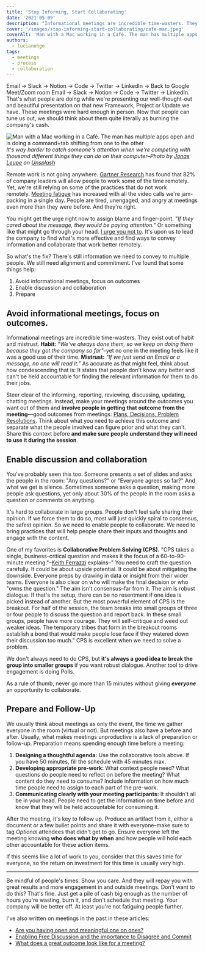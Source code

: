 ```yaml
---
title: 'Stop Informing, Start Collaborating'
date: '2021-05-09'
description: "Informational meetings are incredible time-wasters. They exist out of habit and mistrust. Avoid meeting fatigue by allowing people to engage and collaborate during meetings. Do pre-work and follow-up. But, most of all, respect people's times."
cover: '/images/stop-informing-start-collaborating/cafe-man.jpeg'
coverAlt: 'Man with a Mac working in a Café. The man has multiple apps open and is doing a command+tab shifting from one to the other'
authors:
  - lucianohgo
tags:
  - meetings
  - process
  - collaboration
---
```

Email → Slack → Notion → Code → Twitter → LinkedIn → Back to Google Meet/Zoom room Email → Slack → Notion → Code → Twitter → LinkedIn. That's what people are doing while we're presenting our well-thought-out and beautiful presentation on that new Framework, Project or Update we have. These meetings were hard enough in person. Now that people can tune us out, we should think about them quite literally as burning the company's cash.

![Man with a Mac working in a Café. The man has multiple apps open and is doing a command+tab shifting from one to the other](/images/stop-informing-start-collaborating/cafe-man.jpeg)
*It's way harder to catch someone's attention when we're competing with thousand different things they can do on their computer–Photo by [Jonas Leupe](https://unsplash.com/@jonasleupe?utm_source=unsplash&utm_medium=referral&utm_content=creditCopyText) on [Unsplash](https://unsplash.com/s/photos/multitasking?utm_source=unsplash&utm_medium=referral&utm_content=creditCopyText)*

Remote work is not going anywhere. [Gartner Research](https://www.gartner.com/en/newsroom/press-releases/2020-07-14-gartner-survey-reveals-82-percent-of-company-leaders-plan-to-allow-employees-to-work-remotely-some-of-the-time) has found that 82% of company leaders will allow people to work some of the time remotely. Yet, we're still relying on some of the practices that do not work remotely. [Meeting fatigue](https://www.techrepublic.com/article/zoom-fatigue-by-the-numbers-a-new-poll-looks-at-video-conferencing-engagement/) has increased with all the video calls we're jam-packing in a single day. People are tired, unengaged, and angry at meetings even more than they were before. And they're right.

You might get the urge right now to assign blame and finger-point. "*If they cared about the message, they would be paying attention."* Or something like that might go through your head. [I urge you not to](https://lucianohgo.com/posts/stop-pointing-fingers). It's upon us to lead the company to find what's more effective and find ways to convey information and collaborate that work better remotely.

So what's the fix? There's still information we need to convey to multiple people. We still need alignment and commitment. I've found that some things help:

1. Avoid informational meetings, focus on outcomes
2. Enable discussion and collaboration
3. Prepare

## Avoid informational meetings, focus on outcomes.

Informational meetings are incredible time-wasters. They exist out of habit and mistrust. **Habit:** "*We've always done them, so we keep on doing them because they got the company so far"*–yet no one in the meeting feels like it was a good use of their time. **Mistrust:** *"If we just send an Email or a message, no one will read it."* As accurate as that might feel, think about how condescending that is: It states that people don't know any better and can't be held accountable for finding the relevant information for them to do their jobs.

Steer clear of the informing, reporting, reviewing, discussing, updating, chatting meetings. Instead, make your meetings around the outcomes you want out of them and **involve people in getting that outcome from the meeting**—good outcomes from meetings: [Plans, Decisions, Problem Resolutions](http://www.uncommonclarity.com/want-results-speak-the-language-of-outcomes/). Think about what you need to achieve this outcome and separate what the people involved can figure prior and what they can't. Share this context before **and make sure people understand they will need to use it during the session**.

## Enable discussion and collaboration

You've probably seen this too. Someone presents a set of slides and asks the people in the room: "Any questions?" or "Everyone agrees so far?" And what we get is silence. Sometimes someone asks a question, making more people ask questions, yet only about 30% of the people in the room asks a question or comments on anything.

It's hard to collaborate in large groups. People don't feel safe sharing their opinion. If we force them to do so, most will just quickly spiral to consensus, the safest opinion. So we need to enable people to collaborate. We need to bring practices that will help people share their inputs and thoughts and engage with the content.

One of my favorites is **Collaborative Problem Solving (CPS).** "CPS takes a single, business-critical question and makes it the focus of a 60-to-90-minute meeting."–[Keith Ferrazzi](https://www.keithferrazzi.com/) explains–" You need to craft the question carefully. It could be about upside potential. It could be about mitigating the downside. Everyone preps by drawing in data or insight from their wider teams. Everyone is also clear on who will make the final decision or who "owns the question." The aim isn't consensus–far from it. The aim is robust dialogue. If that's the setup, there can be no resentment if one idea is picked instead of another. But the most powerful element of CPS is the breakout. For half of the session, the team breaks into small groups of three or four people to discuss the question and report back. In these small groups, people have more courage. They will self-critique and weed out weaker ideas. The temporary tribes that form in the breakout rooms establish a bond that would make people lose face if they watered down their discussion too much." CPS is excellent when we need to solve a problem.

We don't always need to do CPS, but **it's always a good idea to break the group into smaller groups** if you want robust dialogue. Another tool to drive engagement is doing Polls.

As a rule of thumb, never go more than 15 minutes without giving ***everyone*** an opportunity to collaborate.

## Prepare and Follow-Up

We usually think about meetings as only the event, the time we gather everyone in the room (virtual or not). But meetings also have a before and after. Usually, what makes meetings unproductive is a lack of preparation or follow-up. Preparation means spending enough time before a meeting:

1. **Designing a thoughtful agenda:** Use the collaborative tools above. If you have 50 minutes, fill the schedule with 45 minutes max.
2. **Developing appropriate pre-work:** What context people need? What questions do people need to reflect on before the meeting? What content do they need to consume? Include information on how much time people need to assign to each part of the pre-work.
3. **Communicating clearly with your meeting participants:** It shouldn't all be in your head. People need to get the information on time before and know that they will be held accountable for consuming it.

After the meeting, it's key to follow up. Produce an artifact from it, either a document or a few bullet points and share it with everyone–make sure to tag *Optional* attendees that didn't get to go. Ensure everyone left the meeting knowing **who does what by when** and how people will hold each other accountable for these action items.

If this seems like a lot of work to you, consider that this saves time for everyone, so the return on investment for this time is usually very high.

---

Be mindful of people's times. Show you care. And they will repay you with great results and more engagement in and outside meetings. Don't want to do this? That's fine. Just get a pile of cash big enough as the number of hours you're wasting, burn it, and don't schedule that meeting. Your company will be better off. At least you're not fatiguing people further.

I've also written on meetings in the past in these articles:

- [Are you having open and meaningful one on ones?](/posts/meaningful-one-on-ones)
- [Enabling Free Discussion and the importance to Disagree and Commit](/posts/effective-meetings-free-discussion-disagree-and-commit)
- [What does a great outcome look like for a meeting?](/posts/great-outcomes-from-meetings)
